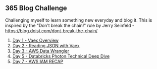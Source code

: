 ## 365 Blog Challenge

Challenging myself to learn something new everyday and blog it.
This is inspired by the "Don't break the chain!" rule by Jerry Seinfeld - https://blog.doist.com/dont-break-the-chain/

1. [Day 1 - Vaex Overview](https://github.com/fullstackdata/freshstart/blob/f52047c415253f6d03baa3d1763476de8d0425e5/day001_vaex_overview.md)
1. [Day 2 - Reading JSON with Vaex](https://github.com/fullstackdata/freshstart/blob/gh-pages/day002_vaex_json.md)
1. [Day 3 - AWS Data Wrangler](https://github.com/fullstackdata/freshstart/blob/gh-pages/day3_aws_data_wrangler.md)
1. [Day 5 - Databricks Photon Technical Deep Dive](https://github.com/fullstackdata/freshstart/blob/gh-pages/day005_databricks_photon_engine.md)
1. [Day 7 - AWS IAM RECAP](https://github.com/fullstackdata/freshstart/blob/gh-pages/day007_AWS_IAM_JSON.md)
